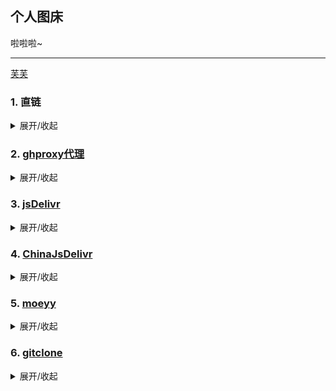 ## 个人图床

啦啦啦~

---

[芙芙](https://cdn.jsdelivr.net/gh/hkhli/imgs@main/fufu.webp)

### 1. 直链

<details><summary>展开/收起</summary>

```shell
# 直链
# https://raw.githubusercontent.com/{{owner}}/{{repo}}/{{branch}}/{{filePath}}
```

![直链](https://raw.githubusercontent.com/hkhli/imgs/main/fufu.webp)

</details>

### 2. [ghproxy代理](https://mirror.ghproxy.com/)

<details><summary>展开/收起</summary>

- [x] 是否支持clone

```shell
# https://mirror.ghproxy.com/https://github.com/{{owner}}/{{repo}}
```

- [x] 是否支持获取单个文件

```shell
# https://mirror.ghproxy.com/{{直链}}
```

![ghproxy](https://mirror.ghproxy.com/https://raw.githubusercontent.com/hkhli/imgs/main/fufu.webp)

</details>

### 3. [jsDelivr](https://www.jsdelivr.com/)

<details><summary>展开/收起</summary>

- [ ] 是否支持clone

- [x] 是否支持获取单个文件

```shell
# https://cdn.jsdelivr.net/gh/{{owner}}/{{repo}}@{{branch}}/{{filePath}}
```

![jsDelivr](https://cdn.jsdelivr.net/gh/hkhli/imgs@main/fufu.webp)

</details>

### 4. [ChinaJsDelivr](https://jsd.cdn.zzko.cn/)

<details><summary>展开/收起</summary>

- [ ] 是否支持clone

- [x] 是否支持获取单个文件

```shell
# GitHub无法获取该图片，无法显示
# https://jsd.cdn.zzko.cn/gh/{{owner}}/{{repo}}@{{branch}}/{{filePath}}
```

![ChinaJsDelivr](https://jsd.cdn.zzko.cn/gh/hkhli/imgs@main/fufu.webp)

</details>

### 5. [moeyy](https://moeyy.cn/gh-proxy)

<details><summary>展开/收起</summary>

- [x] 是否支持clone

```shell
# https://github.moeyy.xyz/https://github.com/{{owner}}/{{repo}}
```

- [x] 是否支持获取单个文件

```shell
# https://github.moeyy.xyz/https://github.com/{{owner}}/{{repo}}/blob/{{branch}}/{{filePath}}

# https://github.moeyy.xyz/{{直链}}
```

![moeyy](https://github.moeyy.xyz/https://github.com/hkhli/imgs/blob/main/fufu.webp)

![moeyy](https://github.moeyy.xyz/https://raw.githubusercontent.com/hkhli/imgs/main/fufu.webp)

</details>

### 6. [gitclone](https://gitclone.com/)

<details><summary>展开/收起</summary>

- [x] 是否支持clone

```shell
# https://gitclone.com/github.com/{{owner}}/{{repo}}
```

- [ ] 是否支持获取单个文件

</details>
